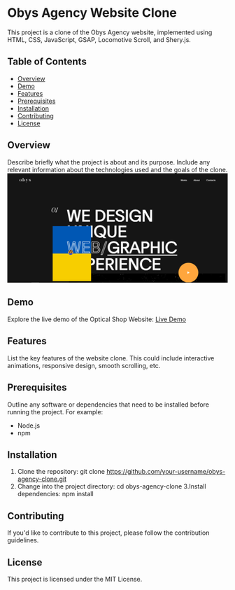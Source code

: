 <h1 id="obys-agency-website-clone">Obys Agency Website Clone</h1>
<p>This project is a clone of the Obys Agency website, implemented using HTML, CSS, JavaScript, GSAP, Locomotive Scroll, and Shery.js.</p>
<h2 id="table-of-contents">Table of Contents</h2>
<ul>
<li><a href="#overview">Overview</a></li>
<li><a href="#demo">Demo</a></li>
<li><a href="#features">Features</a></li>
<li><a href="#prerequisites">Prerequisites</a></li>
<li><a href="#installation">Installation</a></li>
<li><a href="#contributing">Contributing</a></li>
<li><a href="#license">License</a></li>
</ul>
<h2 id="overview">Overview</h2>
<p>Describe briefly what the project is about and its purpose. Include any relevant information about the technologies used and the goals of the clone.
<img src="obys.png" alt="Obys Agency Website Clone Preview"></p>
<h2 id="demo">Demo</h2>
<p>Explore the live demo of the Optical Shop Website: <a href="https://antra77.github.io/Optical-shop-concept/">Live Demo</a></p>
<h2 id="features">Features</h2>
<p>List the key features of the website clone. This could include interactive animations, responsive design, smooth scrolling, etc.</p>
<h2 id="prerequisites">Prerequisites</h2>
<p>Outline any software or dependencies that need to be installed before running the project. For example:</p>
<ul>
<li>Node.js</li>
<li>npm</li>
</ul>
<h2 id="installation">Installation</h2>
<ol>
<li>Clone the repository:
git clone <a href="https://github.com/your-username/obys-agency-clone.git">https://github.com/your-username/obys-agency-clone.git</a>	</li>
<li>Change into the project directory:
cd obys-agency-clone
3.Install dependencies:
npm install</li>
</ol>
<h2 id="contributing">Contributing</h2>
<p>If you&#39;d like to contribute to this project, please follow the contribution guidelines.</p>
<h2 id="license">License</h2>
<p>This project is licensed under the MIT License.</p>
